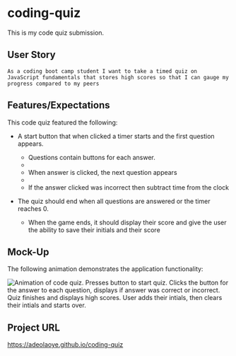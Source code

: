 # coding-quiz

This is my code quiz submission.

## User Story

```
As a coding boot camp student I want to take a timed quiz on JavaScript fundamentals that stores high scores so that I can gauge my progress compared to my peers
```

## Features/Expectations

This code quiz featured the following:

* A start button that when clicked a timer starts and the first question appears.
 
  * Questions contain buttons for each answer.
  * 
  * When answer is clicked, the next question appears
  * 
  * If the answer clicked was incorrect then subtract time from the clock

* The quiz should end when all questions are answered or the timer reaches 0.

  * When the game ends, it should display their score and give the user the ability to save their initials and their score

## Mock-Up

The following animation demonstrates the application functionality:

![Animation of code quiz. Presses button to start quiz. Clicks the button for the answer to each question, displays if answer was correct or incorrect. Quiz finishes and displays high scores. User adds their intials, then clears their intials and starts over.](./assets/08-web-apis-challenge-demo.gif)
 
  ## Project URL

  https://adeolaoye.github.io/coding-quiz